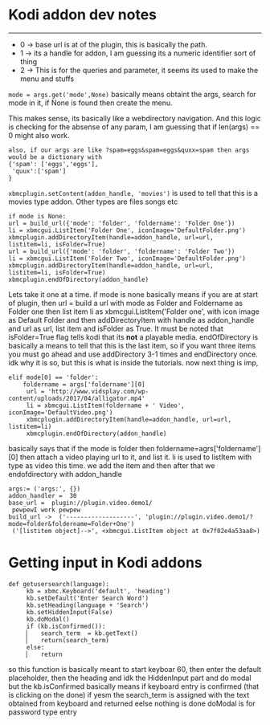 # Kodi addon dev notes

***

* 0 -> base url is at of the plugin, this is basically the path. 
* 1 -> its a handle for addon, I am guessing its a numeric identifier sort of thing
* 2 -> This is for the queries and parameter, it seems its used to make the menu and stuffs

`mode = args.get('mode',None)` basically means obtaint the args, search for mode in it, if None is found then create the menu. 

This makes sense,
its basically like a webdirectory navigation. And this logic is checking for the absense of any param, I am guessing that if len(args) == 0 might also work.

```
also, if our args are like ?spam=eggs&spam=eggs&quxx=spam then args would be a dictionary with 
{'spam': ['eggs','eggs'], 
 'quux':['spam']
}
```

`xbmcplugin.setContent(addon_handle, 'movies')` is used to tell that this is a movies type addon. Other types are files songs etc

```python3
if mode is None:
url = build_url({'mode': 'folder', 'foldername': 'Folder One'})
li = xbmcgui.ListItem('Folder One', iconImage='DefaultFolder.png')
xbmcplugin.addDirectoryItem(handle=addon_handle, url=url,
listitem=li, isFolder=True)
url = build_url({'mode': 'folder', 'foldername': 'Folder Two'})
li = xbmcgui.ListItem('Folder Two', iconImage='DefaultFolder.png')
xbmcplugin.addDirectoryItem(handle=addon_handle, url=url,
listitem=li, isFolder=True)
xbmcplugin.endOfDirectory(addon_handle)
```

Lets take it one at a time. 
if mode is none basically means if you are at start of plugin, 
then url = build a url with mode as Folder and Foldername as Folder one
then list item li as xbmcgui.ListItem('Folder one', with icon image as Default Folder
and then addDirectoryItem with handle as addon_handle and url as url, list item and isFolder as True. It must be noted that isFolder=True flag tells kodi that its **not** a playable media.
endOfDirectory is basically a means to tell that this is the last item, so if you want three items you must go ahead and use addDirectory 3-1 times and endDirectory once. 
idk why it is so, but this is what is inside the tutorials. 
now next thing is imp, 
```
elif mode[0] == 'folder':
    foldername = args['foldername'][0]
     url = 'http://www.vidsplay.com/wp-content/uploads/2017/04/alligator.mp4'
     li = xbmcgui.ListItem(foldername + ' Video', iconImage='DefaultVideo.png')
     xbmcplugin.addDirectoryItem(handle=addon_handle, url=url, listitem=li)
     xbmcplugin.endOfDirectory(addon_handle)
```
 basically says that if the mode is folder then foldername=agrs['foldername'][0]
then attach a video playing url to it, and list it. 
li is used to listItem with type as video this time. 
we add the item and then 
after that we endofdirectory with addon_handle
```
args:= ('args:', {})                                                                                                                                                           
addon_handler =  30                                                                                                                                                                      
base_url =  plugin://plugin.video.demo1/                                                                                                                                            
 pewpewI work pewpew                                                                                                                                                     
build_url ->  ('-------------------', 'plugin://plugin.video.demo1/?mode=folder&foldername=Folder+One')                                                                               
 ('[listitem object]-->', <xbmcgui.ListItem object at 0x7f02e4a53aa8>)                                                                                                   
```
# Getting input in Kodi addons
```
def getusersearch(language):
     kb = xbmc.Keyboard('default', 'heading')
     kb.setDefault('Enter Search Word')
     kb.setHeading(language + 'Search')
     kb.setHiddenInput(False)
     kb.doModal()
     if (kb.isConfirmed()):
     ▏   search_term  = kb.getText()
     ▏   return(search_term)
     else:
     ▏   return
```
so this function is basically meant to start keyboar 60, then enter the default placeholder, then the heading and idk the HiddenInput part and do modal but the kb.isConfirmed basically means if keyboard entry is confirmed (that is clicking on the done)
if yesm the search_term is assigned with the text obtained from keyboard and returned eelse nothing is done
doModal is for password type entry

